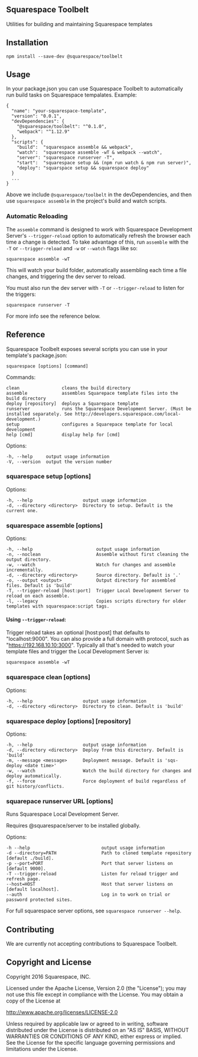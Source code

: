 Squarespace Toolbelt
--------------------

Utilities for building and maintaining Squarespace templates

## Installation

    npm install --save-dev @squarespace/toolbelt

## Usage

In your package.json you can use Squarespace Toolbelt to automatically run build tasks on Squarespace tempalates. Example:

    {
      "name": "your-squarespace-template",
      "version": "0.0.1",
      "devDependencies": {
        "@squarespace/toolbelt": "^0.1.0",
        "webpack": "^1.12.9"
      },
      "scripts": {
        "build":  "squarespace assemble && webpack",
        "watch":  "squarespace assemble -wT & webpack --watch",
        "server": "squarespace runserver -T",
        "start":  "squarespace setup && (npm run watch & npm run server)",
        "deploy": "squarspace setup && squarespace deploy"
      }
      ...
    }

Above we include `@squarespace/toolbelt` in the devDependencies, and then use `squarespace assemble` in the project's build and watch scripts.

### Automatic Reloading

The `assemble` command is designed to work with Squarespace Development Server's `--trigger-reload` option to automatically refresh the browser each time a change is detected. To take advantage of this, run `assemble` with the `-T` or `--trigger-reload` and `-w` or `--watch` flags like so:

    squarespace assemble -wT

This will watch your build folder, automatically assembling each time a file changes, and triggering the dev server to reload.

You must also run the dev server with `-T` or `--trigger-reload` to listen for the triggers:

    squarespace runserver -T

For more info see the reference below.

## Reference

Squarespace Toolbelt exposes several scripts you can use in your template's package.json:

    squarespace [options] [command]

Commands:

    clean                cleans the build directory
    assemble             assembles Squarepace template files into the build directory
    deploy [repository]  deploys a Squarepace template
    runserver            runs the Squarespace Development Server. (Must be installed separately. See http://developers.squarespace.com/local-development.)
    setup                configures a Squarepace template for local development
    help [cmd]           display help for [cmd]

Options:

    -h, --help     output usage information
    -V, --version  output the version number

### squarespace setup [options]

Options:

    -h, --help                   output usage information
    -d, --directory <directory>  Directory to setup. Default is the current one.

### squarespace assemble [options]

Options:

    -h, --help                        output usage information
    -n, --noclean                     Assemble without first cleaning the output directory.
    -w, --watch                       Watch for changes and assemble incrementally.
    -d, --directory <directory>       Source directory. Default is '.'
    -o, --output <output>             Output directory for assembled files. Default is 'build'
    -T, --trigger-reload [host:port]  Trigger Local Development Server to reload on each assemble.
    -l, --legacy                      Copies scripts directory for older templates with squarespace:script tags.

#### Using `--trigger-reload`:

Trigger reload takes an optional [host:post] that defaults to "localhost:9000". You can also provide a full domain with protocol, such as "https://192.168.10.10:3000". Typically all that's needed to watch your template files and trigger the Local Development Server is:

    squarespace assemble -wT

### squarespace clean [options]

Options:

    -h, --help                   output usage information
    -d, --directory <directory>  Directory to clean. Default is 'build'

### squarespace deploy [options] [repository]

Options:

    -h, --help                   output usage information
    -d, --directory <directory>  Deploy from this directory. Default is 'build'
    -m, --message <message>      Deployment message. Default is 'sqs-deploy <date time>'
    -w, --watch                  Watch the build directory for changes and deploy automatically.
    -f, --force                  Force deployment of build regardless of git history/conflicts.


### squarepace runserver URL [options]

Runs Squarespace Local Development Server.

Requires @squarespace/server to be installed globally.

Options:

    -h --help                           output usage information
    -d --directory=PATH                 Path to cloned template repository [default ./build].
    -p --port=PORT                      Port that server listens on [default 9000].
    -T --trigger-reload                 Listen for reload trigger and refresh page.
    --host=HOST                         Host that server listens on [default localhost].
    --auth                              Log in to work on trial or password protected sites.

For full squarespace server options, see `squarespace runserver --help`.

## Contributing
We are currently not accepting contributions to Squarespace Toolbelt.

## Copyright and License

Copyright 2016 Squarespace, INC.

Licensed under the Apache License, Version 2.0 (the "License");
you may not use this file except in compliance with the License.
You may obtain a copy of the License at

   http://www.apache.org/licenses/LICENSE-2.0

Unless required by applicable law or agreed to in writing, software
distributed under the License is distributed on an "AS IS" BASIS,
WITHOUT WARRANTIES OR CONDITIONS OF ANY KIND, either express or implied.
See the License for the specific language governing permissions and
limitations under the License.

